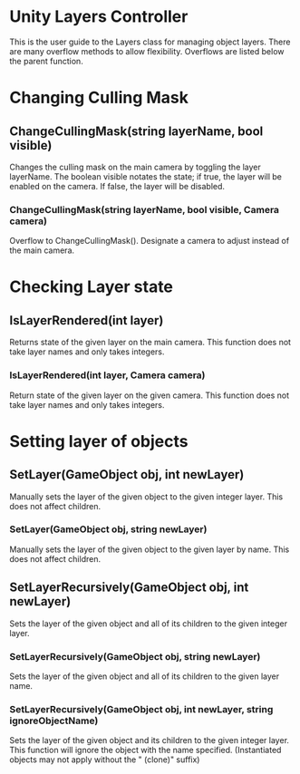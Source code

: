 # Unity Layers Controller 

This is the user guide to the Layers class for managing object layers. There are many overflow methods to allow flexibility. Overflows are listed below the parent function.

# Changing Culling Mask

## ChangeCullingMask(string layerName, bool visible)

Changes the culling mask on the main camera by toggling the layer layerName. The boolean visible notates the state; if true, the layer will be enabled on the camera. If false, the layer will be disabled.

### ChangeCullingMask(string layerName, bool visible, Camera camera)

Overflow to ChangeCullingMask(). Designate a camera to adjust instead of the main camera.

# Checking Layer state

## IsLayerRendered(int layer)

Returns state of the given layer on the main camera. This function does not take layer names and only takes integers.

### IsLayerRendered(int layer, Camera camera)

Return state of the given layer on the given camera. This function does not take layer names and only takes integers.

# Setting layer of objects

## SetLayer(GameObject obj, int newLayer)

Manually sets the layer of the given object to the given integer layer. This does not affect children.

### SetLayer(GameObject obj, string newLayer)

Manually sets the layer of the given object to the given layer by name. This does not affect children.

## SetLayerRecursively(GameObject obj, int newLayer)

Sets the layer of the given object and all of its children to the given integer layer.

### SetLayerRecursively(GameObject obj, string newLayer)

Sets the layer of the given object and all of its children to the given layer name.

### SetLayerRecursively(GameObject obj, int newLayer, string ignoreObjectName)

Sets the layer of the given object and its children to the given integer layer. This function will ignore the object with the name specified. (Instantiated objects may not apply without the " (clone)" suffix)

